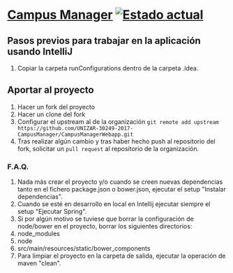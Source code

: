 # [Campus Manager](https://campusmanagerunizar.herokuapp.com/) [![Estado actual](https://travis-ci.org/UNIZAR-30249-2017-CampusManager/CampusManagerWebapp.svg?branch=master)](https://travis-ci.org/UNIZAR-30249-2017-CampusManager/CampusManagerWebapp)

## Pasos previos para trabajar en la aplicación usando IntelliJ
1. Copiar la carpeta runConfigurations dentro de la carpeta .idea.

## Aportar al proyecto
1. Hacer un fork del proyecto
2. Hacer un clone del fork
3. Configurar el upstream al de la organización `git remote add upstream https://github.com/UNIZAR-30249-2017-CampusManager/CampusManagerWebapp.git`
4. Tras realizar algún cambio y tras haber hecho push al repositorio del fork, solicitar un `pull request` al repositorio de la organización.

### F.A.Q.
1. Nada más crear el proyecto y/o cuando se creen nuevas dependencias tanto en el fichero package.json o bower.json, ejecutar el setup "Instalar dependencias".
1. Cuando se esté en desarrollo en local en Intellij ejecutar siempre el setup "Ejecutar Spring".
1. Si por algún motivo se tuviese que borrar la configuración de node/bower en el proyecto, borrar los siguientes directorios:
  1. node_modules
  1. node
  1. src/main/resources/static/bower_components
1. Para limpiar el proyecto en la carpeta de salida, ejecutar la operación de maven "clean".
